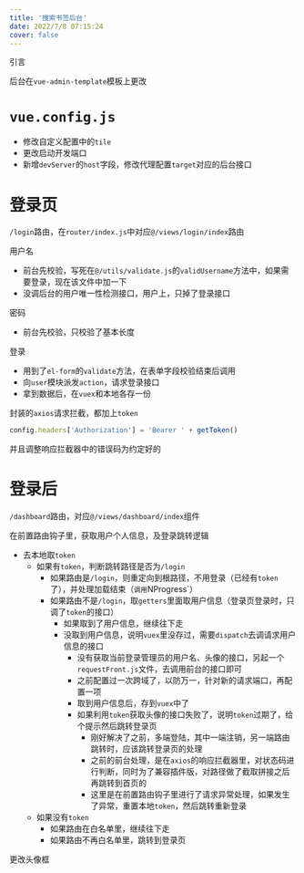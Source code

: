 ```yaml
---
title: '搜索书签后台'
date: 2022/7/8 07:15:24
cover: false
---
```

引言

后台在`vue-admin-template`模板上更改

# `vue.config.js`

- 修改自定义配置中的`tile`
- 更改启动开发端口
- 新增`devServer`的`host`字段，修改代理配置`target`对应的后台接口

# 登录页

`/login`路由，在`router/index.js`中对应`@/views/login/index`路由

用户名

- 前台先校验，写死在`@/utils/validate.js`的`validUsername`方法中，如果需要登录，现在该文件中加一下
- 没调后台的用户唯一性检测接口，用户上，只掉了登录接口

密码

- 前台先校验，只校验了基本长度

登录

- 用到了`el-form`的`validate`方法，在表单字段校验结束后调用
- 向`user`模块派发`action`，请求登录接口
- 拿到数据后，在`vuex`和本地各存一份

封装的`axios`请求拦截，都加上`token`

```js
config.headers['Authorization'] = 'Bearer ' + getToken()
```

并且调整响应拦截器中的错误码为约定好的

# 登录后

`/dashboard`路由，对应`@/views/dashboard/index`组件

在前置路由钩子里，获取用户个人信息，及登录跳转逻辑

- 去本地取`token`
  - 如果有`token`，判断跳转路径是否为`/login`
    - 如果路由是`/login`，则重定向到根路径，不用登录（已经有`token`了），并处理加载结束（`调用`NProgress`）
    - 如果路由不是`/login`，取`getters`里面取用户信息（登录页登录时，只调了`token`的接口）
      - 如果取到了用户信息，继续往下走
      - 没取到用户信息，说明`vuex`里没存过，需要`dispatch`去调请求用户信息的接口
        - 没有获取当前登录管理员的用户名、头像的接口，另起一个`requestFront.js`文件，去调用前台的接口即可
        - 之前配置过一次跨域了，以防万一，针对新的请求端口，再配置一项
        - 取到用户信息后，存到`vuex`中了
        - 如果利用`token`获取头像的接口失败了，说明`token`过期了，给个提示然后跳转登录页
          - 刚好解决了之前，多端登陆，其中一端注销，另一端路由跳转时，应该跳转登录页的处理
          - 之前的前台处理，是在`axios`的响应拦截器里，对状态码进行判断，同时为了兼容插件版，对路径做了截取拼接之后再跳转到首页的
          - 这里是在前置路由钩子里进行了请求异常处理，如果发生了异常，重置本地`token`，然后跳转重新登录
  - 如果没有`token`
    - 如果路由在白名单里，继续往下走
    - 如果路由不再白名单里，跳转到登录页

更改头像框
